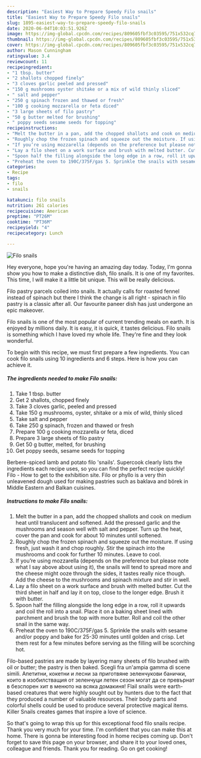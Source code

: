 ```yaml
---
description: "Easiest Way to Prepare Speedy Filo snails"
title: "Easiest Way to Prepare Speedy Filo snails"
slug: 1895-easiest-way-to-prepare-speedy-filo-snails
date: 2020-06-04T10:03:51.926Z
image: https://img-global.cpcdn.com/recipes/809605fbf3c03595/751x532cq70/filo-snails-recipe-main-photo.jpg
thumbnail: https://img-global.cpcdn.com/recipes/809605fbf3c03595/751x532cq70/filo-snails-recipe-main-photo.jpg
cover: https://img-global.cpcdn.com/recipes/809605fbf3c03595/751x532cq70/filo-snails-recipe-main-photo.jpg
author: Mason Cunningham
ratingvalue: 3.4
reviewcount: 11
recipeingredient:
- "1 tbsp. butter"
- "2 shallots chopped finely"
- "3 cloves garlic peeled and pressed"
- "150 g mushrooms oyster shitake or a mix of wild thinly sliced"
- " salt and pepper"
- "250 g spinach frozen and thawed or fresh"
- "100 g cooking mozzarella or feta diced"
- "3 large sheets of filo pastry"
- "50 g butter melted for brushing"
- " poppy seeds sesame seeds for topping"
recipeinstructions:
- "Melt the butter in a pan, add the chopped shallots and cook on medium heat until translucent and softened. Add the pressed garlic and the mushrooms and season well with salt and pepper. Turn up the heat, cover the pan and cook for about 10 minutes until softened."
- "Roughly chop the frozen spinach and squeeze out the moisture. If using fresh, just wash it and chop roughly. Stir the spinach into the mushrooms and cook for further 10 minutes. Leave to cool."
- "If you’re using mozzarella (depends on the preference but please note what I say above about using it), the snails will tend to spread more and the cheese might ooze through the sides, it tastes really nice though. Add the cheese to the mushrooms and spinach mixture and stir in well."
- "Lay a filo sheet on a work surface and brush with melted butter. Cut the third sheet in half and lay it on top, close to the longer edge. Brush it with butter."
- "Spoon half the filling alongside the long edge in a row, roll it upwards and coil the roll into a snail. Place it on a baking sheet lined with parchment and brush the top with more butter. Roll and coil the other snail in the same way."
- "Preheat the oven to 190C/375F/gas 5. Sprinkle the snails with sesame and/or poppy and bake for 25-30 minutes until golden and crisp. Let them rest for a few minutes before serving as the filling will be scorching hot."
categories:
- Recipe
tags:
- filo
- snails

katakunci: filo snails 
nutrition: 261 calories
recipecuisine: American
preptime: "PT26M"
cooktime: "PT36M"
recipeyield: "4"
recipecategory: Lunch

---
```



![Filo snails](https://img-global.cpcdn.com/recipes/809605fbf3c03595/751x532cq70/filo-snails-recipe-main-photo.jpg)

Hey everyone, hope you're having an amazing day today. Today, I'm gonna show you how to make a distinctive dish, filo snails. It is one of my favorites. This time, I will make it a little bit unique. This will be really delicious.

Filo pastry parcels coiled into snails. It actually calls for roasted fennel instead of spinach but there I think the change is all right - spinach in filo pastry is a classic after all. Our favourite paneer dish has just undergone an epic makeover.

Filo snails is one of the most popular of current trending meals on earth. It is enjoyed by millions daily. It is easy, it is quick, it tastes delicious. Filo snails is something which I have loved my whole life. They're fine and they look wonderful.


To begin with this recipe, we must first prepare a few ingredients. You can cook filo snails using 10 ingredients and 6 steps. Here is how you can achieve it.

<!--inarticleads1-->

##### The ingredients needed to make Filo snails:

1. Take 1 tbsp. butter
1. Get 2 shallots, chopped finely
1. Take 3 cloves garlic, peeled and pressed
1. Take 150 g mushrooms, oyster, shitake or a mix of wild, thinly sliced
1. Take  salt and pepper
1. Take 250 g spinach, frozen and thawed or fresh
1. Prepare 100 g cooking mozzarella or feta, diced
1. Prepare 3 large sheets of filo pastry
1. Get 50 g butter, melted, for brushing
1. Get  poppy seeds, sesame seeds for topping


Berbere-spiced lamb and potato filo &#39;snails&#39;. Supercook clearly lists the ingredients each recipe uses, so you can find the perfect recipe quickly! Filo - How to get to the exhibition site. Filo or phyllo is a very thin unleavened dough used for making pastries such as baklava and börek in Middle Eastern and Balkan cuisines. 

<!--inarticleads2-->

##### Instructions to make Filo snails:

1. Melt the butter in a pan, add the chopped shallots and cook on medium heat until translucent and softened. Add the pressed garlic and the mushrooms and season well with salt and pepper. Turn up the heat, cover the pan and cook for about 10 minutes until softened.
1. Roughly chop the frozen spinach and squeeze out the moisture. If using fresh, just wash it and chop roughly. Stir the spinach into the mushrooms and cook for further 10 minutes. Leave to cool.
1. If you’re using mozzarella (depends on the preference but please note what I say above about using it), the snails will tend to spread more and the cheese might ooze through the sides, it tastes really nice though. Add the cheese to the mushrooms and spinach mixture and stir in well.
1. Lay a filo sheet on a work surface and brush with melted butter. Cut the third sheet in half and lay it on top, close to the longer edge. Brush it with butter.
1. Spoon half the filling alongside the long edge in a row, roll it upwards and coil the roll into a snail. Place it on a baking sheet lined with parchment and brush the top with more butter. Roll and coil the other snail in the same way.
1. Preheat the oven to 190C/375F/gas 5. Sprinkle the snails with sesame and/or poppy and bake for 25-30 minutes until golden and crisp. Let them rest for a few minutes before serving as the filling will be scorching hot.


Filo-based pastries are made by layering many sheets of filo brushed with oil or butter; the pastry is then baked. Scegli fra un&#39;ampia gamma di scene simili. Апетитни, кокетни и лесни за приготвяне зеленчукови банички, които в изобилстващия от зеленчуци летен сезон могат да се превърнат в безспорен хит в менюто на всяка домакиня! Flail snails were earth-based creatures that were highly sought out by hunters due to the fact that they produced a number of valuable resources. Their body parts and colorful shells could be used to produce several protective magical items. Killer Snails creates games that inspire a love of science. 

So that's going to wrap this up for this exceptional food filo snails recipe. Thank you very much for your time. I'm confident that you can make this at home. There is gonna be interesting food in home recipes coming up. Don't forget to save this page on your browser, and share it to your loved ones, colleague and friends. Thank you for reading. Go on get cooking!
